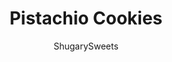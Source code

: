 ---
layout: ../../layouts/MarkdownPostLayout.astro
title: Pistachio Cookies
author: ShugarySweets
pubDate: 2022-10-07
description: "Pistachio Cookies are made with a pistachio pudding mix for a super soft and pretty cookie that&#x27;s studded with loads of white chocolate chips. These easy cookies are always a hit!"
image_url: https://www.shugarysweets.com/wp-content/uploads/2022/11/pistachio-cookies-facebook.jpg
tags: ["Cookies","American"]
calories: 178
protein: 2
carbohydrates: 20
fats: 10
fiber: 0
ingredients: ["1 cup unsalted butter, softened","3/4 cup light brown sugar, packed","1/4 cup granulated sugar, packed","1 box (3.4 ounce) instant pistachio pudding mix","2 large eggs","2 teaspoons vanilla extract","2 1/4 cup all purpose flour","1 teaspoon baking soda","1/2 teaspoon kosher salt","3 cups white chocolate chips, divided"]
serves: 36
time: "22 minutes"
prepTime: "10 minutes"
instructions: ["Preheat oven to 350 degrees F. Line cookie sheet with parchment paper. Set aside.","In a large mixing bowl, beat butter with brown sugar and granulated sugar until creamy (about 2-3 minutes). Beat in pudding mix, eggs, and vanilla extract.","Slowly add in flour, baking soda, and salt. Fold in 2 cups of the white chocolate chips.","Using a 2 Tablespoon cookie scoop, drop cookie dough onto cookie sheet. Press extra morsels on top of each cookie. Bake 12-14 minutes, until cookies appear cooked and white chocolate chips begin to brown. Cool on wire rack."]
nutrition: ["178 calories","20 grams carbohydrates","27 milligrams cholesterol","10 grams fat","0 grams fiber","2 grams protein","6 grams saturated fat","75 milligrams sodium","14 grams sugar","0 grams trans fat","3 grams unsaturated fat"]
---